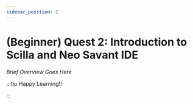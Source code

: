 ```yaml
---
sidebar_position: 2
---
```


# (Beginner) Quest 2: Introduction to Scilla and Neo Savant IDE

_Brief Overview Goes Here_

:::tip Happy Learning!!

<QuestButton text="Go To Quest" link="https://app.stackup.dev/quest_page/beginner-quest-2-introduction-to-scilla-and-neo-savant-ide" />

:::
